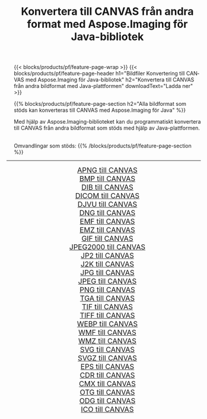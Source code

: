 ﻿---
title: Konvertera till CANVAS från andra format med Aspose.Imaging för Java-bibliotek 
weight: 3920
url: /sv/java/conversion/to/canvas/ 
lang: sv
langdirlevel: 2
locales: zh-hans,ja,it,ru,de,es,fr,nl,id,lt,pl,pt,vi,tr,ko,zh-hant,ar,hi,th,sv,cs,uk,he
description: Med Aspose.Imaging kan du konvertera till CANVAS från andra format med Java
---

{{< blocks/products/pf/feature-page-wrap >}}
{{< blocks/products/pf/feature-page-header h1="Bildfiler Konvertering till CANVAS med Aspose.Imaging för Java-bibliotek" h2="Konvertera till CANVAS från andra bildformat med Java-plattformen" downloadText="Ladda ner" >}}


{{% blocks/products/pf/feature-page-section  h2="Alla bildformat som stöds kan konverteras till CANVAS med Aspose.Imaging för Java" %}}
<p align=justify>Med hjälp av Aspose.Imaging-biblioteket kan du programmatiskt konvertera till CANVAS från andra bildformat som stöds med hjälp av Java-plattformen.</p>
<br/>
Omvandlingar som stöds:
{{% /blocks/products/pf/feature-page-section %}}
<div class="container-fluid productfamilypage bg-gray">
    <div class="convertypes bg-gray agp-content section">
        <div class="container">
		<hr style="margin-left:-20px;"/>
		<div class="row other-converters" style="gap: 10px;font-size: 19px;text-align:center;">
		    <div class='col-md-2 other-converter remove-lp remove-rp'><a href="/imaging/sv/java/conversion/apng-to-canvas/" style="padding:15px;">APNG till CANVAS</a></div>
<div class='col-md-2 other-converter remove-lp remove-rp'><a href="/imaging/sv/java/conversion/bmp-to-canvas/" style="padding:15px;">BMP till CANVAS</a></div>
<div class='col-md-2 other-converter remove-lp remove-rp'><a href="/imaging/sv/java/conversion/dib-to-canvas/" style="padding:15px;">DIB till CANVAS</a></div>
<div class='col-md-2 other-converter remove-lp remove-rp'><a href="/imaging/sv/java/conversion/dicom-to-canvas/" style="padding:15px;">DICOM till CANVAS</a></div>
<div class='col-md-2 other-converter remove-lp remove-rp'><a href="/imaging/sv/java/conversion/djvu-to-canvas/" style="padding:15px;">DJVU till CANVAS</a></div>
<div class='col-md-2 other-converter remove-lp remove-rp'><a href="/imaging/sv/java/conversion/dng-to-canvas/" style="padding:15px;">DNG till CANVAS</a></div>
<div class='col-md-2 other-converter remove-lp remove-rp'><a href="/imaging/sv/java/conversion/emf-to-canvas/" style="padding:15px;">EMF till CANVAS</a></div>
<div class='col-md-2 other-converter remove-lp remove-rp'><a href="/imaging/sv/java/conversion/emz-to-canvas/" style="padding:15px;">EMZ till CANVAS</a></div>
<div class='col-md-2 other-converter remove-lp remove-rp'><a href="/imaging/sv/java/conversion/gif-to-canvas/" style="padding:15px;">GIF till CANVAS</a></div>
<div class='col-md-2 other-converter remove-lp remove-rp'><a href="/imaging/sv/java/conversion/jpeg2000-to-canvas/" style="padding:15px;">JPEG2000 till CANVAS</a></div>
<div class='col-md-2 other-converter remove-lp remove-rp'><a href="/imaging/sv/java/conversion/jp2-to-canvas/" style="padding:15px;">JP2 till CANVAS</a></div>
<div class='col-md-2 other-converter remove-lp remove-rp'><a href="/imaging/sv/java/conversion/j2k-to-canvas/" style="padding:15px;">J2K till CANVAS</a></div>
<div class='col-md-2 other-converter remove-lp remove-rp'><a href="/imaging/sv/java/conversion/jpg-to-canvas/" style="padding:15px;">JPG till CANVAS</a></div>
<div class='col-md-2 other-converter remove-lp remove-rp'><a href="/imaging/sv/java/conversion/jpeg-to-canvas/" style="padding:15px;">JPEG till CANVAS</a></div>
<div class='col-md-2 other-converter remove-lp remove-rp'><a href="/imaging/sv/java/conversion/png-to-canvas/" style="padding:15px;">PNG till CANVAS</a></div>
<div class='col-md-2 other-converter remove-lp remove-rp'><a href="/imaging/sv/java/conversion/tga-to-canvas/" style="padding:15px;">TGA till CANVAS</a></div>
<div class='col-md-2 other-converter remove-lp remove-rp'><a href="/imaging/sv/java/conversion/tif-to-canvas/" style="padding:15px;">TIF till CANVAS</a></div>
<div class='col-md-2 other-converter remove-lp remove-rp'><a href="/imaging/sv/java/conversion/tiff-to-canvas/" style="padding:15px;">TIFF till CANVAS</a></div>
<div class='col-md-2 other-converter remove-lp remove-rp'><a href="/imaging/sv/java/conversion/webp-to-canvas/" style="padding:15px;">WEBP till CANVAS</a></div>
<div class='col-md-2 other-converter remove-lp remove-rp'><a href="/imaging/sv/java/conversion/wmf-to-canvas/" style="padding:15px;">WMF till CANVAS</a></div>
<div class='col-md-2 other-converter remove-lp remove-rp'><a href="/imaging/sv/java/conversion/wmz-to-canvas/" style="padding:15px;">WMZ till CANVAS</a></div>
<div class='col-md-2 other-converter remove-lp remove-rp'><a href="/imaging/sv/java/conversion/svg-to-canvas/" style="padding:15px;">SVG till CANVAS</a></div>
<div class='col-md-2 other-converter remove-lp remove-rp'><a href="/imaging/sv/java/conversion/svgz-to-canvas/" style="padding:15px;">SVGZ till CANVAS</a></div>
<div class='col-md-2 other-converter remove-lp remove-rp'><a href="/imaging/sv/java/conversion/eps-to-canvas/" style="padding:15px;">EPS till CANVAS</a></div>
<div class='col-md-2 other-converter remove-lp remove-rp'><a href="/imaging/sv/java/conversion/cdr-to-canvas/" style="padding:15px;">CDR till CANVAS</a></div>
<div class='col-md-2 other-converter remove-lp remove-rp'><a href="/imaging/sv/java/conversion/cmx-to-canvas/" style="padding:15px;">CMX till CANVAS</a></div>
<div class='col-md-2 other-converter remove-lp remove-rp'><a href="/imaging/sv/java/conversion/otg-to-canvas/" style="padding:15px;">OTG till CANVAS</a></div>
<div class='col-md-2 other-converter remove-lp remove-rp'><a href="/imaging/sv/java/conversion/odg-to-canvas/" style="padding:15px;">ODG till CANVAS</a></div>
<div class='col-md-2 other-converter remove-lp remove-rp'><a href="/imaging/sv/java/conversion/ico-to-canvas/" style="padding:15px;">ICO till CANVAS</a></div>
                </div>
        </div>
    </div>
</div>
<br/>

